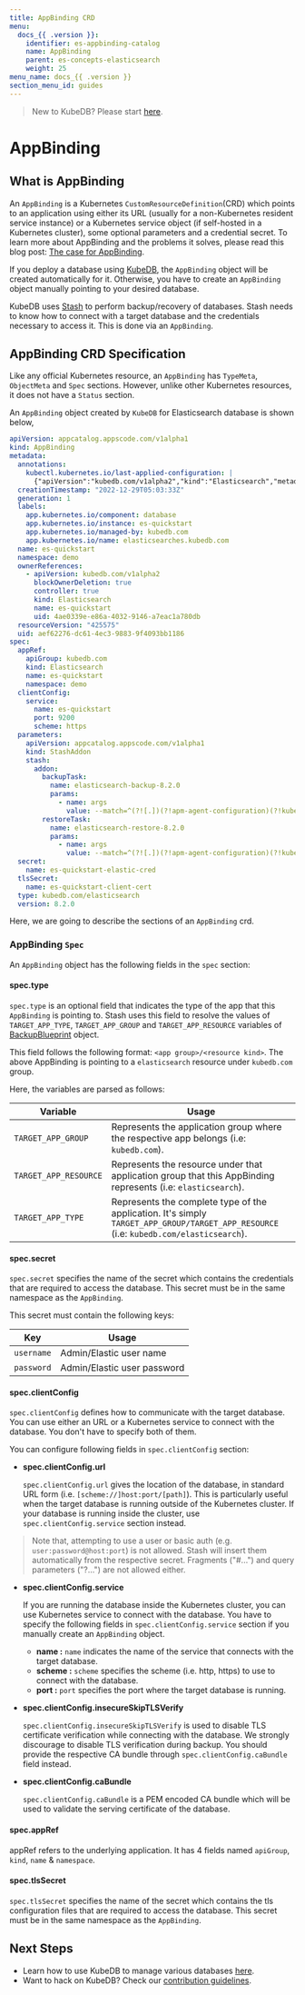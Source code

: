 ```yaml
---
title: AppBinding CRD
menu:
  docs_{{ .version }}:
    identifier: es-appbinding-catalog
    name: AppBinding
    parent: es-concepts-elasticsearch
    weight: 25
menu_name: docs_{{ .version }}
section_menu_id: guides
---
```


> New to KubeDB? Please start [here](/docs/README.md).

# AppBinding

## What is AppBinding

An `AppBinding` is a Kubernetes `CustomResourceDefinition`(CRD) which points to an application using either its URL (usually for a non-Kubernetes resident service instance) or a Kubernetes service object (if self-hosted in a Kubernetes cluster), some optional parameters and a credential secret. To learn more about AppBinding and the problems it solves, please read this blog post: [The case for AppBinding](https://appscode.com/blog/post/the-case-for-appbinding).

If you deploy a database using [KubeDB](https://kubedb.com/docs/latest/welcome/), the `AppBinding` object will be created automatically for it. Otherwise, you have to create an `AppBinding` object manually pointing to your desired database.

KubeDB uses [Stash](https://appscode.com/products/stash/) to perform backup/recovery of databases. Stash needs to know how to connect with a target database and the credentials necessary to access it. This is done via an `AppBinding`.

## AppBinding CRD Specification

Like any official Kubernetes resource, an `AppBinding` has `TypeMeta`, `ObjectMeta` and `Spec` sections. However, unlike other Kubernetes resources, it does not have a `Status` section.

An `AppBinding` object created by `KubeDB` for Elasticsearch database is shown below,

```yaml
apiVersion: appcatalog.appscode.com/v1alpha1
kind: AppBinding
metadata:
  annotations:
    kubectl.kubernetes.io/last-applied-configuration: |
      {"apiVersion":"kubedb.com/v1alpha2","kind":"Elasticsearch","metadata":{"annotations":{},"name":"es-quickstart","namespace":"demo"},"spec":{"enableSSL":true,"replicas":3,"storage":{"accessModes":["ReadWriteOnce"],"resources":{"requests":{"storage":"1Gi"}},"storageClassName":"standard"},"storageType":"Durable","terminationPolicy":"Delete","version":"xpack-8.2.3"}}
  creationTimestamp: "2022-12-29T05:03:33Z"
  generation: 1
  labels:
    app.kubernetes.io/component: database
    app.kubernetes.io/instance: es-quickstart
    app.kubernetes.io/managed-by: kubedb.com
    app.kubernetes.io/name: elasticsearches.kubedb.com
  name: es-quickstart
  namespace: demo
  ownerReferences:
    - apiVersion: kubedb.com/v1alpha2
      blockOwnerDeletion: true
      controller: true
      kind: Elasticsearch
      name: es-quickstart
      uid: 4ae0339e-e86a-4032-9146-a7eac1a780db
  resourceVersion: "425575"
  uid: aef62276-dc61-4ec3-9883-9f4093bb1186
spec:
  appRef:
    apiGroup: kubedb.com
    kind: Elasticsearch
    name: es-quickstart
    namespace: demo
  clientConfig:
    service:
      name: es-quickstart
      port: 9200
      scheme: https
  parameters:
    apiVersion: appcatalog.appscode.com/v1alpha1
    kind: StashAddon
    stash:
      addon:
        backupTask:
          name: elasticsearch-backup-8.2.0
          params:
            - name: args
              value: --match=^(?![.])(?!apm-agent-configuration)(?!kubedb-system).+
        restoreTask:
          name: elasticsearch-restore-8.2.0
          params:
            - name: args
              value: --match=^(?![.])(?!apm-agent-configuration)(?!kubedb-system).+
  secret:
    name: es-quickstart-elastic-cred
  tlsSecret:
    name: es-quickstart-client-cert
  type: kubedb.com/elasticsearch
  version: 8.2.0

```

Here, we are going to describe the sections of an `AppBinding` crd.

### AppBinding `Spec`

An `AppBinding` object has the following fields in the `spec` section:

#### spec.type

`spec.type` is an optional field that indicates the type of the app that this `AppBinding` is pointing to. Stash uses this field to resolve the values of `TARGET_APP_TYPE`, `TARGET_APP_GROUP` and `TARGET_APP_RESOURCE` variables of [BackupBlueprint](https://appscode.com/products/stash/latest/concepts/crds/backupblueprint/) object.

This field follows the following format: `<app group>/<resource kind>`. The above AppBinding is pointing to a `elasticsearch` resource under `kubedb.com` group.

Here, the variables are parsed as follows:

|       Variable        | Usage                                                                                                                                  |
| --------------------- |----------------------------------------------------------------------------------------------------------------------------------------|
| `TARGET_APP_GROUP`    | Represents the application group where the respective app belongs (i.e: `kubedb.com`).                                                 |
| `TARGET_APP_RESOURCE` | Represents the resource under that application group that this AppBinding represents (i.e: `elasticsearch`).                           |
| `TARGET_APP_TYPE`     | Represents the complete type of the application. It's simply `TARGET_APP_GROUP/TARGET_APP_RESOURCE` (i.e: `kubedb.com/elasticsearch`). |

#### spec.secret

`spec.secret` specifies the name of the secret which contains the credentials that are required to access the database. This secret must be in the same namespace as the `AppBinding`.

This secret must contain the following keys:

|       Key           |          Usage                  |
| :----------------:  | -----------------------         |
| `username`          | Admin/Elastic user name         |
| `password`          | Admin/Elastic user password     |

#### spec.clientConfig

`spec.clientConfig` defines how to communicate with the target database. You can use either an URL or a Kubernetes service to connect with the database. You don't have to specify both of them.

You can configure following fields in `spec.clientConfig` section:

- **spec.clientConfig.url**

  `spec.clientConfig.url` gives the location of the database, in standard URL form (i.e. `[scheme://]host:port/[path]`). This is particularly useful when the target database is running outside of the Kubernetes cluster. If your database is running inside the cluster, use `spec.clientConfig.service` section instead.

> Note that, attempting to use a user or basic auth (e.g. `user:password@host:port`) is not allowed. Stash will insert them automatically from the respective secret. Fragments ("#...") and query parameters ("?...") are not allowed either.

- **spec.clientConfig.service**

  If you are running the database inside the Kubernetes cluster, you can use Kubernetes service to connect with the database. You have to specify the following fields in `spec.clientConfig.service` section if you manually create an `AppBinding` object.

  - **name :** `name` indicates the name of the service that connects with the target database.
  - **scheme :** `scheme` specifies the scheme (i.e. http, https) to use to connect with the database.
  - **port :** `port` specifies the port where the target database is running.

- **spec.clientConfig.insecureSkipTLSVerify**

  `spec.clientConfig.insecureSkipTLSVerify` is used to disable TLS certificate verification while connecting with the database. We strongly discourage to disable TLS verification during backup. You should provide the respective CA bundle through `spec.clientConfig.caBundle` field instead.

- **spec.clientConfig.caBundle**

  `spec.clientConfig.caBundle` is a PEM encoded CA bundle which will be used to validate the serving certificate of the database.

#### spec.appRef
appRef refers to the underlying application. It has 4 fields named `apiGroup`, `kind`, `name` & `namespace`.

#### spec.tlsSecret
`spec.tlsSecret` specifies the name of the secret which contains the tls configuration files that are required to access the database. This secret must be in the same namespace as the `AppBinding`.

## Next Steps

- Learn how to use KubeDB to manage various databases [here](/docs/guides/README.md).
- Want to hack on KubeDB? Check our [contribution guidelines](/docs/CONTRIBUTING.md).
